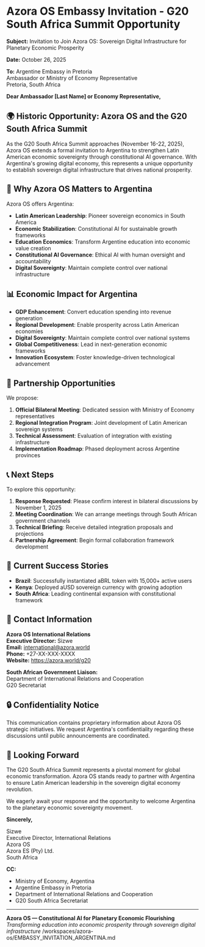 # Azora OS Embassy Invitation - G20 South Africa Summit Opportunity

**Subject:** Invitation to Join Azora OS: Sovereign Digital Infrastructure for Planetary Economic Prosperity

**Date:** October 26, 2025

**To:** Argentine Embassy in Pretoria  
Ambassador or Ministry of Economy Representative  
Pretoria, South Africa

**Dear Ambassador [Last Name] or Economy Representative,**

## 🌍 Historic Opportunity: Azora OS and the G20 South Africa Summit

As the G20 South Africa Summit approaches (November 16-22, 2025), Azora OS extends a formal invitation to Argentina to strengthen Latin American economic sovereignty through constitutional AI governance. With Argentina's growing digital economy, this represents a unique opportunity to establish sovereign digital infrastructure that drives national prosperity.

## 🎯 Why Azora OS Matters to Argentina

Azora OS offers Argentina:

- **Latin American Leadership**: Pioneer sovereign economics in South America
- **Economic Stabilization**: Constitutional AI for sustainable growth frameworks
- **Education Economics**: Transform Argentine education into economic value creation
- **Constitutional AI Governance**: Ethical AI with human oversight and accountability
- **Digital Sovereignty**: Maintain complete control over national infrastructure

## 📊 Economic Impact for Argentina

- **GDP Enhancement**: Convert education spending into revenue generation
- **Regional Development**: Enable prosperity across Latin American economies
- **Digital Sovereignty**: Maintain complete control over national systems
- **Global Competitiveness**: Lead in next-generation economic frameworks
- **Innovation Ecosystem**: Foster knowledge-driven technological advancement

## 🤝 Partnership Opportunities

We propose:

1. **Official Bilateral Meeting**: Dedicated session with Ministry of Economy representatives
2. **Regional Integration Program**: Joint development of Latin American sovereign systems
3. **Technical Assessment**: Evaluation of integration with existing infrastructure
4. **Implementation Roadmap**: Phased deployment across Argentine provinces

## 📞 Next Steps

To explore this opportunity:

1. **Response Requested**: Please confirm interest in bilateral discussions by November 1, 2025
2. **Meeting Coordination**: We can arrange meetings through South African government channels
3. **Technical Briefing**: Receive detailed integration proposals and projections
4. **Partnership Agreement**: Begin formal collaboration framework development

## 🌟 Current Success Stories

- **Brazil**: Successfully instantiated aBRL token with 15,000+ active users
- **Kenya**: Deployed aUSD sovereign currency with growing adoption
- **South Africa**: Leading continental expansion with constitutional framework

## 📧 Contact Information

**Azora OS International Relations**  
**Executive Director:** Sizwe  
**Email:** international@azora.world  
**Phone:** +27-XX-XXX-XXXX  
**Website:** https://azora.world/g20

**South African Government Liaison:**  
Department of International Relations and Cooperation  
G20 Secretariat  

## 🔒 Confidentiality Notice

This communication contains proprietary information about Azora OS strategic initiatives. We request Argentina's confidentiality regarding these discussions until public announcements are coordinated.

## 🙏 Looking Forward

The G20 South Africa Summit represents a pivotal moment for global economic transformation. Azora OS stands ready to partner with Argentina to ensure Latin American leadership in the sovereign digital economy revolution.

We eagerly await your response and the opportunity to welcome Argentina to the planetary economic sovereignty movement.

**Sincerely,**  

Sizwe  
Executive Director, International Relations  
Azora OS  
Azora ES (Pty) Ltd.  
South Africa  

**CC:**  
- Ministry of Economy, Argentina  
- Argentine Embassy in Pretoria  
- Department of International Relations and Cooperation  
- G20 South Africa Secretariat  

---

**Azora OS — Constitutional AI for Planetary Economic Flourishing**  
*Transforming education into economic prosperity through sovereign digital infrastructure*</content>
<parameter name="filePath">/workspaces/azora-os/EMBASSY_INVITATION_ARGENTINA.md